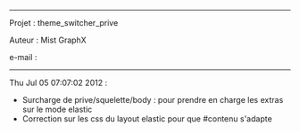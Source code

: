 ------------------------------------------------------------------------------
Projet : theme_switcher_prive

Auteur : Mist GraphX

e-mail : 

------------------------------------------------------------------------------

Thu Jul 05 07:07:02 2012 :

* Surcharge de prive/squelette/body : pour prendre en charge les extras sur le mode elastic
* Correction sur les css du layout elastic pour que #contenu s'adapte



       
       
       
